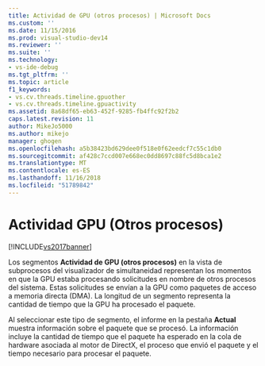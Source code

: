 ```yaml
---
title: Actividad de GPU (otros procesos) | Microsoft Docs
ms.custom: ''
ms.date: 11/15/2016
ms.prod: visual-studio-dev14
ms.reviewer: ''
ms.suite: ''
ms.technology:
- vs-ide-debug
ms.tgt_pltfrm: ''
ms.topic: article
f1_keywords:
- vs.cv.threads.timeline.gpuother
- vs.cv.threads.timeline.gpuactivity
ms.assetid: 8a68df65-eb63-452f-9285-fb4ffc92f2b2
caps.latest.revision: 11
author: MikeJo5000
ms.author: mikejo
manager: ghogen
ms.openlocfilehash: a5b38423bd629dee0f518e0f62eedcf7c55c1db0
ms.sourcegitcommit: af428c7ccd007e668ec0dd8697c88fc5d8bca1e2
ms.translationtype: MT
ms.contentlocale: es-ES
ms.lasthandoff: 11/16/2018
ms.locfileid: "51789842"
---
```

# <a name="gpu-activity-other-processes"></a>Actividad GPU (Otros procesos)
[!INCLUDE[vs2017banner](../includes/vs2017banner.md)]

Los segmentos **Actividad de GPU (otros procesos)** en la vista de subprocesos del visualizador de simultaneidad representan los momentos en que la GPU estaba procesando solicitudes en nombre de otros procesos del sistema. Estas solicitudes se envían a la GPU como paquetes de acceso a memoria directa (DMA).  La longitud de un segmento representa la cantidad de tiempo que la GPU ha procesado el paquete.  
  
 Al seleccionar este tipo de segmento, el informe en la pestaña **Actual** muestra información sobre el paquete que se procesó.  La información incluye la cantidad de tiempo que el paquete ha esperado en la cola de hardware asociada al motor de DirectX, el proceso que envió el paquete y el tiempo necesario para procesar el paquete.



